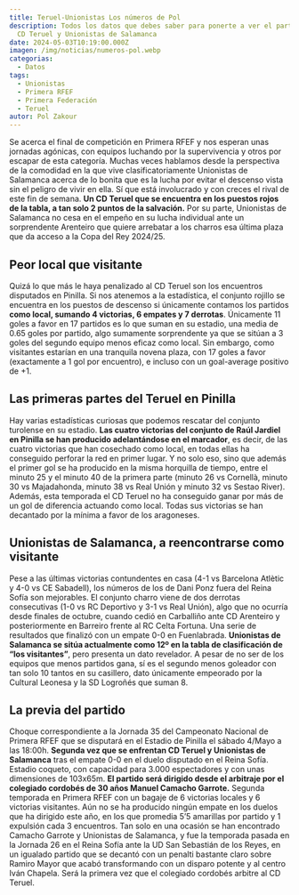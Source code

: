 ```yaml
---
title: Teruel-Unionistas Los números de Pol
description: Todos los datos que debes saber para ponerte a ver el partido entre
  CD Teruel y Unionistas de Salamanca
date: 2024-05-03T10:19:00.000Z
imagen: /img/noticias/numeros-pol.webp
categorias:
  - Datos
tags:
  - Unionistas
  - Primera RFEF
  - Primera Federación
  - Teruel
autor: Pol Zakour
---
```

Se acerca el final de competición en Primera RFEF y nos esperan unas jornadas agónicas, con equipos luchando por la supervivencia y otros por escapar de esta categoría. Muchas veces hablamos desde la perspectiva de la comodidad en la que vive clasificatoriamente Unionistas de Salamanca acerca de lo bonita que es la lucha por evitar el descenso vista sin el peligro de vivir en ella. Sí que está involucrado y con creces el rival de este fin de semana. **Un CD Teruel que se encuentra en los puestos rojos de la tabla, a tan solo 2 puntos de la salvación.** Por su parte, Unionistas de Salamanca no cesa en el empeño en su lucha individual ante un sorprendente Arenteiro que quiere arrebatar a los charros esa última plaza que da acceso a la Copa del Rey 2024/25.

## Peor local que visitante
Quizá lo que más le haya penalizado al CD Teruel son los encuentros disputados en Pinilla. Si nos atenemos a la estadística, el conjunto rojillo se encuentra en los puestos de descenso si únicamente contamos los partidos **como local, sumando 4 victorias, 6 empates y 7 derrotas**. Únicamente 11 goles a favor en 17 partidos es lo que suman en su estadio, una media de 0.65 goles por partido, algo sumamente sorprendente ya que se sitúan a 3 goles del segundo equipo menos eficaz como local. Sin embargo, como visitantes estarían en una tranquila novena plaza, con 17 goles a favor (exactamente a 1 gol por encuentro), e incluso con un goal-average positivo de +1. 

## Las primeras partes del Teruel en Pinilla
Hay varias estadísticas curiosas que podemos rescatar del conjunto turolense en su estadio. **Las cuatro victorias del conjunto de Raúl Jardiel en Pinilla se han producido adelantándose en el marcador**, es decir, de las cuatro victorias que han cosechado como local, en todas ellas ha conseguido perforar la red en primer lugar. Y no solo eso, sino que además el primer gol se ha producido en la misma horquilla de tiempo, entre el minuto 25 y el minuto 40 de la primera parte (minuto 26 vs Cornellà, minuto 30 vs Majadahonda, minuto 38 vs Real Unión y minuto 32 vs Sestao River). Además, esta temporada el CD Teruel no ha conseguido ganar por más de un gol de diferencia actuando como local. Todas sus victorias se han decantado por la mínima a favor de los aragoneses.

## Unionistas de Salamanca, a reencontrarse como visitante
Pese a las últimas victorias contundentes en casa (4-1 vs Barcelona Atlètic y 4-0 vs CE Sabadell), los números de los de Dani Ponz fuera del Reina Sofía son mejorables. El conjunto charro viene de dos derrotas consecutivas (1-0 vs RC Deportivo y 3-1 vs Real Unión), algo que no ocurría desde finales de octubre, cuando cedió en Carballiño ante CD Arenteiro y posteriormente en Barreiro frente al RC Celta Fortuna. Una serie de resultados que finalizó con un empate 0-0 en Fuenlabrada. **Unionistas de Salamanca se sitúa actualmente como 12º en la tabla de clasificación de “los visitantes”**, pero presenta un dato revelador. A pesar de no ser de los equipos que menos partidos gana, sí es el segundo menos goleador con tan solo 10 tantos en su casillero, dato únicamente empeorado por la Cultural Leonesa y la SD Logroñés que suman 8.

## La previa del partido
Choque correspondiente a la Jornada 35 del Campeonato Nacional de Primera RFEF que se disputará en el Estadio de Pinilla el sábado 4/Mayo a las 18:00h. **Segunda vez que se enfrentan CD Teruel y Unionistas de Salamanca** tras el empate 0-0 en el duelo disputado en el Reina Sofía. Estadio coqueto, con capacidad para 3.000 espectadores y con unas dimensiones de 103x65m. **El partido será dirigido desde el arbitraje por el colegiado cordobés de 30 años Manuel Camacho Garrote.** Segunda temporada en Primera RFEF con un bagaje de 6 victorias locales y 6 victorias visitantes. Aún no se ha producido ningún empate en los duelos que ha dirigido este año, en los que promedia 5’5 amarillas por partido y 1 expulsión cada 3 encuentros.
Tan solo en una ocasión se han encontrado Camacho Garrote y Unionistas de Salamanca, y fue la temporada pasada en la Jornada 26 en el Reina Sofía ante la UD San Sebastián de los Reyes, en un igualado partido que se decantó con un penalti bastante claro sobre Ramiro Mayor que acabó transformando con un disparo potente y al centro Iván Chapela. Será la primera vez que el colegiado cordobés arbitre al CD Teruel.
